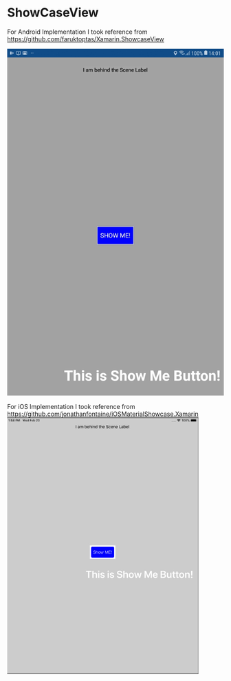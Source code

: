 # ShowCaseView

For Android Implementation I took reference from 
https://github.com/faruktoptas/Xamarin.ShowcaseView

![alt text](https://raw.githubusercontent.com/AmitManchanda/ShowCaseView/master/Android-Implementation.jpg)

For iOS Implementation I took reference from 
https://github.com/jonathanfontaine/iOSMaterialShowcase.Xamarin
![alt text](https://raw.githubusercontent.com/AmitManchanda/ShowCaseView/master/iOS-Implementation.PNG)
